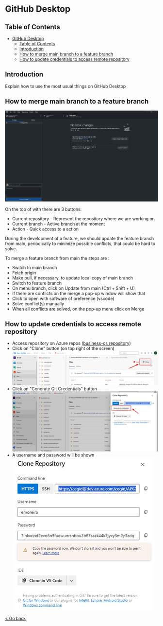 # GitHub Desktop

## Table of Contents
- [GitHub Desktop](#github-desktop)
  - [Table of Contents](#table-of-contents)
  - [Introduction](#introduction)
  - [How to merge main branch to a feature branch](#how-to-merge-main-branch-to-a-feature-branch)
  - [How to update credentials to access remote repository](#how-to-update-credentials-to-access-remote-repository)

## Introduction
Explain how to use the most usual things on GitHub Desktop

## How to merge main branch to a feature branch
![Github Desktop main window](./assets/github-desktop/main-window.png)

On the top of with there are 3 buttons:
- Current repository - Represent the repository where we are working on
- Current branch - Active branch at the moment
- Action - Quick access to a action 

During the development of a feature, we should update the feature branch from main, periodically to minimize possible conflicts, that could be hard to solve.

To merge a feature branch from main the steps are :
- Switch to main branch 
- Fetch origin 
- Make pull, if necessary, to update local copy of main branch 
- Switch to feature branch 
- On menu branch, click on Update from main (Ctrl + Shift + U)
- If there are conflicts on the merge a pop-up window will show that 
- Click to open with software of preference (vscode)
- Solve conflict(s) manually
- When all conflicts are solved, on the pop-up menu click on Merge

## How to update credentials to access remote repository

- Access repository on Azure repos ([business-os repository](https://dev.azure.com/cegid/AI%20CoE/_git/business-os))
- Click on "Clone" button (on top right of the screen)
![Clone Repository](./assets/github-desktop/repository-clone.png)  
- Click on "Generate Git Credentials" button
![Clone Repository](./assets/github-desktop/click-generate-git-credentials.png)  
- A username and password will be shown 
![Generate Credentials](./assets/github-desktop/generate-git-credentials.png)  
  

[< Go back](./Index.md)